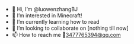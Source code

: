 - 👋 Hi, I’m @luowenzhangBJ
- 👀 I’m interested in Minecraft!
- 🌱 I’m currently learning how to read <How To>
- 💞️ I’m looking to collaborate on [nothing till now]
- 📫 How to reach me :email:3477765394@qq.com

<!---
luowenzhangBJ/luowenzhangBJ is a ✨ special ✨ repository because its `README.md` (this file) appears on your GitHub profile.
You can click the Preview link to take a look at your changes.
--->
